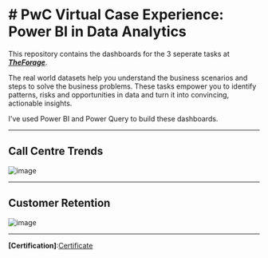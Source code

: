 # # PwC Virtual Case Experience: Power BI in Data Analytics

This repository contains the dashboards for the 3 seperate tasks at ***[TheForage](https://www.theforage.com/virtual-internships/prototype/a87GpgE6tiku7q3gu/PwC-Digital-Up-skilling-Virtual-Case-Experience)***.

The real world datasets help you understand the business scenarios and steps to solve the business problems. These tasks empower you to identify patterns, risks and opportunities in data and turn it into convincing, actionable insights.

I've used Power BI and Power Query to build these dashboards.
***

## Call Centre Trends
![image](https://user-images.githubusercontent.com/73200439/210089678-7610669e-5a22-405b-a415-04d0f5618065.png)


***

## Customer Retention
![image](https://user-images.githubusercontent.com/73200439/210089930-bf04fda9-556a-47e2-90ee-b74dbab75312.png)
***




**[Certification]**:[Certificate](https://forage-uploads-prod.s3.amazonaws.com/completion-certificates/PwC%20Switzerland/a87GpgE6tiku7q3gu_PwC%20Switzerland_dvwGD3CDxz6tQbqFC_1723481833661_completion_certificate.pdf)
